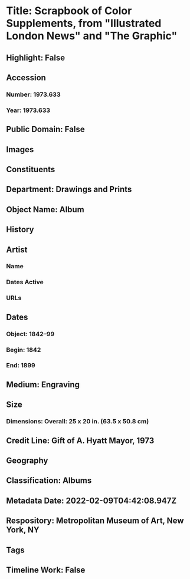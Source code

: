 # Title: Scrapbook of Color Supplements, from "Illustrated London News" and "The Graphic"
## Highlight: False
## Accession
### Number: 1973.633
### Year: 1973.633
## Public Domain: False
## Images
## Constituents
## Department: Drawings and Prints
## Object Name: Album
## History
## Artist
### Name
### Dates Active
### URLs
## Dates
### Object: 1842–99
### Begin: 1842
### End: 1899
## Medium: Engraving
## Size
### Dimensions: Overall: 25 x 20 in. (63.5 x 50.8 cm)
## Credit Line: Gift of A. Hyatt Mayor, 1973
## Geography
## Classification: Albums
## Metadata Date: 2022-02-09T04:42:08.947Z
## Respository: Metropolitan Museum of Art, New York, NY
## Tags
## Timeline Work: False